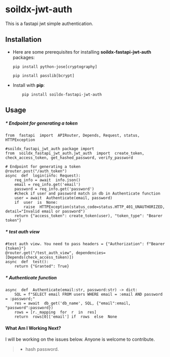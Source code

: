 
# soildx-jwt-auth

This is a fastapi jwt simple authentication.

## Installation
* Here are some prerequisites for installing **soildx-fastapi-jwt-auth** packages:
    ```
    pip install python-jose[cryptography]
    ```
    ```
    pip install passlib[bcrypt]
    ```

* Install with **pip**:
    ```
	    pip install soildx-fastapi-jwt-auth
    ```

## Usage

##### * Endpoint for generating a token
```
from  fastapi  import  APIRouter, Depends, Request, status, HTTPException

#soildx_fastapi_jwt_auth package import
from  soildx_fastapi_jwt_auth.jwt_auth  import  create_token, check_access_token, get_hashed_password, verify_password

# Endpoint for generating a token
@router.post("/auth_token")
async  def  login(info: Request):
    req_info = await  info.json()
    email = req_info.get('email')
    password = req_info.get('password')
    #check if user and password match in db in Authenticate function
    user = await  Authenticate(email, password)
    if  user  is  None:
        raise  HTTPException(status_code=status.HTTP_401_UNAUTHORIZED, detail="Invalid email or password")
    return {"access_token": create_token(user), "token_type": "Bearer token"}
```
##### *  test auth view
```
#test auth view. You need to pass headers = {"Authorization": f"Bearer {token}"}
@router.get("/test_auth_view", dependencies=[Depends(check_access_token)])
async  def  test():
	return {"Granted": True}
```
##### * Authenticate function
```
async  def  Authenticate(email:str, password:str) -> dict:
	SQL = f"SELECT email FROM users WHERE email = :email AND password = :password;"
	res = await  db_get('db_name', SQL, {"email":email, "password":password})
	rows = [r._mapping  for  r  in  res]
	return  rows[0]['email'] if  rows  else  None
```
    


#### What Am I Working Next?
I will be working on the issues below. Anyone is welcome to contribute.

> -   hash password.
 
 